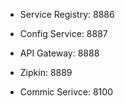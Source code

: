 - Service Registry: 8886
- Config Service: 8887
- API Gateway: 8888
- Zipkin: 8889

- Commic Serivce: 8100

